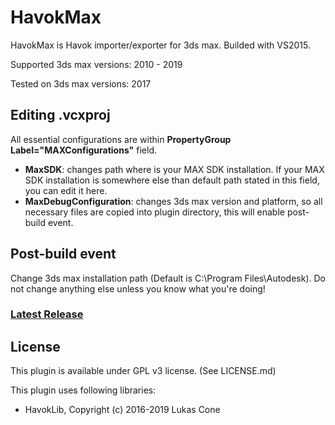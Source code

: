 # HavokMax
HavokMax is Havok importer/exporter for 3ds max. Builded with VS2015.

Supported 3ds max versions: 2010 - 2019

Tested on 3ds max versions: 2017

## Editing .vcxproj
All essential configurations are within **PropertyGroup Label="MAXConfigurations"** field.
- **MaxSDK**: changes path where is your MAX SDK installation.
If your MAX SDK installation is somewhere else than default path stated in this field, you can edit it here.
- **MaxDebugConfiguration**: changes 3ds max version and platform, so all necessary files are copied into plugin directory, this will enable post-build event.

## Post-build event
Change 3ds max installation path (Default is C:\Program Files\Autodesk\). Do not change anything else unless you know what you're doing!

### [Latest Release](https://github.com/PredatorCZ/HavokMax/releases/)

## License
This plugin is available under GPL v3 license. (See LICENSE.md)

This plugin uses following libraries:

* HavokLib, Copyright (c) 2016-2019 Lukas Cone
